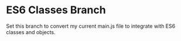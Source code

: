 # ES6 Classes Branch 

Set this branch to convert my current main.js file to integrate with ES6 classes and objects. 



